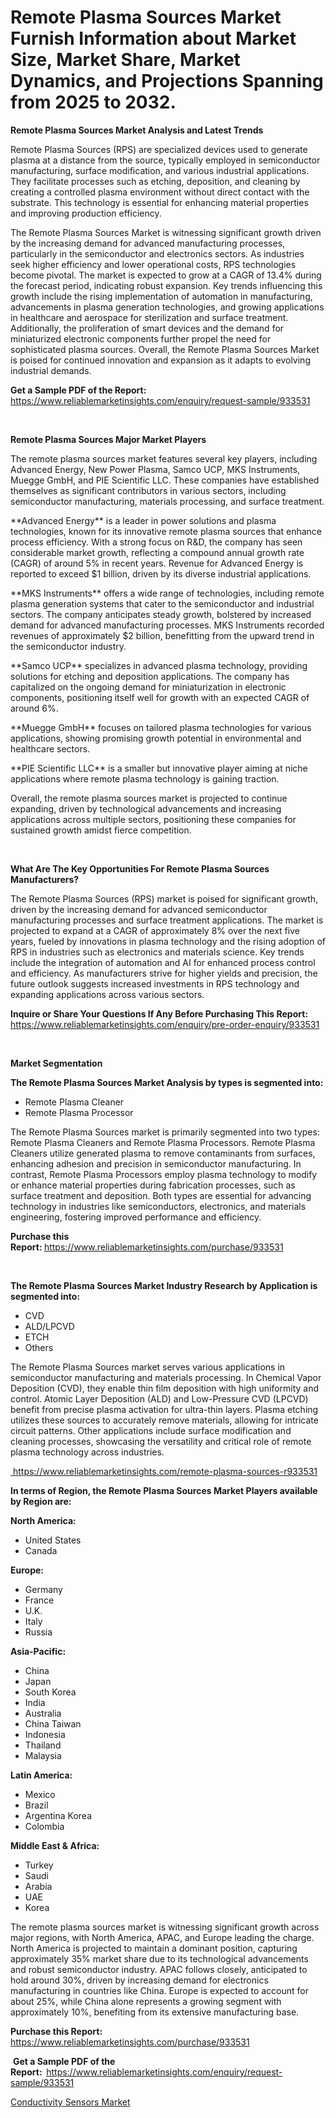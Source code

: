 <p><h1>Remote Plasma Sources Market Furnish Information about Market Size, Market Share, Market Dynamics, and Projections Spanning from 2025 to 2032.</h1></p><p><strong>Remote Plasma Sources Market Analysis and Latest Trends</strong></p>
<p><p>Remote Plasma Sources (RPS) are specialized devices used to generate plasma at a distance from the source, typically employed in semiconductor manufacturing, surface modification, and various industrial applications. They facilitate processes such as etching, deposition, and cleaning by creating a controlled plasma environment without direct contact with the substrate. This technology is essential for enhancing material properties and improving production efficiency.</p><p>The Remote Plasma Sources Market is witnessing significant growth driven by the increasing demand for advanced manufacturing processes, particularly in the semiconductor and electronics sectors. As industries seek higher efficiency and lower operational costs, RPS technologies become pivotal. The market is expected to grow at a CAGR of 13.4% during the forecast period, indicating robust expansion. Key trends influencing this growth include the rising implementation of automation in manufacturing, advancements in plasma generation technologies, and growing applications in healthcare and aerospace for sterilization and surface treatment. Additionally, the proliferation of smart devices and the demand for miniaturized electronic components further propel the need for sophisticated plasma sources. Overall, the Remote Plasma Sources Market is poised for continued innovation and expansion as it adapts to evolving industrial demands.</p></p>
<p><strong>Get a Sample PDF of the Report:&nbsp;</strong> <a href="https://www.reliablemarketinsights.com/enquiry/request-sample/933531?utm_campaign=2221&utm_medium=2&utm_source=Github&utm_content=ia&utm_term=06042025&utm_id=remote-plasma-sources">https://www.reliablemarketinsights.com/enquiry/request-sample/933531</a></p>
<p>&nbsp;</p>
<p><strong>Remote Plasma Sources Major Market Players</strong></p>
<p><p>The remote plasma sources market features several key players, including Advanced Energy, New Power Plasma, Samco UCP, MKS Instruments, Muegge GmbH, and PIE Scientific LLC. These companies have established themselves as significant contributors in various sectors, including semiconductor manufacturing, materials processing, and surface treatment.</p><p>**Advanced Energy** is a leader in power solutions and plasma technologies, known for its innovative remote plasma sources that enhance process efficiency. With a strong focus on R&D, the company has seen considerable market growth, reflecting a compound annual growth rate (CAGR) of around 5% in recent years. Revenue for Advanced Energy is reported to exceed $1 billion, driven by its diverse industrial applications.</p><p>**MKS Instruments** offers a wide range of technologies, including remote plasma generation systems that cater to the semiconductor and industrial sectors. The company anticipates steady growth, bolstered by increased demand for advanced manufacturing processes. MKS Instruments recorded revenues of approximately $2 billion, benefitting from the upward trend in the semiconductor industry.</p><p>**Samco UCP** specializes in advanced plasma technology, providing solutions for etching and deposition applications. The company has capitalized on the ongoing demand for miniaturization in electronic components, positioning itself well for growth with an expected CAGR of around 6%. </p><p>**Muegge GmbH** focuses on tailored plasma technologies for various applications, showing promising growth potential in environmental and healthcare sectors. </p><p>**PIE Scientific LLC** is a smaller but innovative player aiming at niche applications where remote plasma technology is gaining traction.</p><p>Overall, the remote plasma sources market is projected to continue expanding, driven by technological advancements and increasing applications across multiple sectors, positioning these companies for sustained growth amidst fierce competition.</p></p>
<p>&nbsp;</p>
<p><strong>What Are The Key Opportunities For Remote Plasma Sources Manufacturers?</strong></p>
<p><p>The Remote Plasma Sources (RPS) market is poised for significant growth, driven by the increasing demand for advanced semiconductor manufacturing processes and surface treatment applications. The market is projected to expand at a CAGR of approximately 8% over the next five years, fueled by innovations in plasma technology and the rising adoption of RPS in industries such as electronics and materials science. Key trends include the integration of automation and AI for enhanced process control and efficiency. As manufacturers strive for higher yields and precision, the future outlook suggests increased investments in RPS technology and expanding applications across various sectors.</p></p>
<p><strong>Inquire or Share Your Questions If Any Before Purchasing This Report:</strong> <a href="https://www.reliablemarketinsights.com/enquiry/pre-order-enquiry/933531?utm_campaign=2221&utm_medium=2&utm_source=Github&utm_content=ia&utm_term=06042025&utm_id=remote-plasma-sources">https://www.reliablemarketinsights.com/enquiry/pre-order-enquiry/933531</a></p>
<p>&nbsp;</p>
<p><strong>Market Segmentation</strong></p>
<p><strong>The Remote Plasma Sources Market Analysis by types is segmented into:</strong></p>
<p><ul><li>Remote Plasma Cleaner</li><li>Remote Plasma Processor</li></ul></p>
<p><p>The Remote Plasma Sources market is primarily segmented into two types: Remote Plasma Cleaners and Remote Plasma Processors. Remote Plasma Cleaners utilize generated plasma to remove contaminants from surfaces, enhancing adhesion and precision in semiconductor manufacturing. In contrast, Remote Plasma Processors employ plasma technology to modify or enhance material properties during fabrication processes, such as surface treatment and deposition. Both types are essential for advancing technology in industries like semiconductors, electronics, and materials engineering, fostering improved performance and efficiency.</p></p>
<p><strong>Purchase this Report:&nbsp;</strong><a href="https://www.reliablemarketinsights.com/purchase/933531?utm_campaign=2221&utm_medium=2&utm_source=Github&utm_content=ia&utm_term=06042025&utm_id=remote-plasma-sources">https://www.reliablemarketinsights.com/purchase/933531</a></p>
<p>&nbsp;</p>
<p><strong>The Remote Plasma Sources Market Industry Research by Application is segmented into:</strong></p>
<p><ul><li>CVD</li><li>ALD/LPCVD</li><li>ETCH</li><li>Others</li></ul></p>
<p><p>The Remote Plasma Sources market serves various applications in semiconductor manufacturing and materials processing. In Chemical Vapor Deposition (CVD), they enable thin film deposition with high uniformity and control. Atomic Layer Deposition (ALD) and Low-Pressure CVD (LPCVD) benefit from precise plasma activation for ultra-thin layers. Plasma etching utilizes these sources to accurately remove materials, allowing for intricate circuit patterns. Other applications include surface modification and cleaning processes, showcasing the versatility and critical role of remote plasma technology across industries.</p></p>
<p><a href="https://www.reliablemarketinsights.com/remote-plasma-sources-r933531?utm_campaign=2221&utm_medium=2&utm_source=Github&utm_content=ia&utm_term=06042025&utm_id=remote-plasma-sources">&nbsp;https://www.reliablemarketinsights.com/remote-plasma-sources-r933531</a></p>
<p><strong>In terms of Region, the Remote Plasma Sources Market Players available by Region are:</strong></p>
<p>
    <p> <strong> North America: </strong>
        <ul>
            <li>United States</li>
            <li>Canada</li>
        </ul>
        </p> 
    <p> <strong> Europe: </strong>
        <ul>
            <li>Germany</li>
            <li>France</li>
            <li>U.K.</li>
            <li>Italy</li>
            <li>Russia</li>
        </ul>
        </p> 
    <p> <strong> Asia-Pacific: </strong>
        <ul>
            <li>China</li>
            <li>Japan</li>
            <li>South Korea</li>
            <li>India</li>
            <li>Australia</li>
            <li>China Taiwan</li>
            <li>Indonesia</li>
            <li>Thailand</li>
            <li>Malaysia</li>
        </ul>
        </p> 
    <p> <strong> Latin America: </strong>
        <ul>
            <li>Mexico</li>
            <li>Brazil</li>
            <li>Argentina Korea</li>
            <li>Colombia</li>
        </ul>
        </p> 
    <p> <strong> Middle East & Africa: </strong>
        <ul>
            <li>Turkey</li>
            <li>Saudi</li>
            <li>Arabia</li>
            <li>UAE</li>
            <li>Korea</li>
        </ul>
    </p>
    </p>
<p><p>The remote plasma sources market is witnessing significant growth across major regions, with North America, APAC, and Europe leading the charge. North America is projected to maintain a dominant position, capturing approximately 35% market share due to its technological advancements and robust semiconductor industry. APAC follows closely, anticipated to hold around 30%, driven by increasing demand for electronics manufacturing in countries like China. Europe is expected to account for about 25%, while China alone represents a growing segment with approximately 10%, benefiting from its extensive manufacturing base.</p></p>
<p><strong>Purchase this Report: </strong><a href="https://www.reliablemarketinsights.com/purchase/933531?utm_campaign=2221&utm_medium=2&utm_source=Github&utm_content=ia&utm_term=06042025&utm_id=remote-plasma-sources">https://www.reliablemarketinsights.com/purchase/933531</a></p>
<p>&nbsp;<strong>Get a Sample PDF of the Report:&nbsp;&nbsp;</strong><a href="https://www.reliablemarketinsights.com/enquiry/request-sample/933531?utm_campaign=2221&utm_medium=2&utm_source=Github&utm_content=ia&utm_term=06042025&utm_id=remote-plasma-sources">https://www.reliablemarketinsights.com/enquiry/request-sample/933531</a></p>
<p><strong></strong></p>
<p><p><a href="https://github.com/delindacallegari68/Market-Research-Report-List-1/blob/main/conductivity-sensors-market.md?utm_campaign=2221&utm_medium=2&utm_source=Github&utm_content=ia&utm_term=06042025&utm_id=remote-plasma-sources">Conductivity Sensors Market</a></p></p>